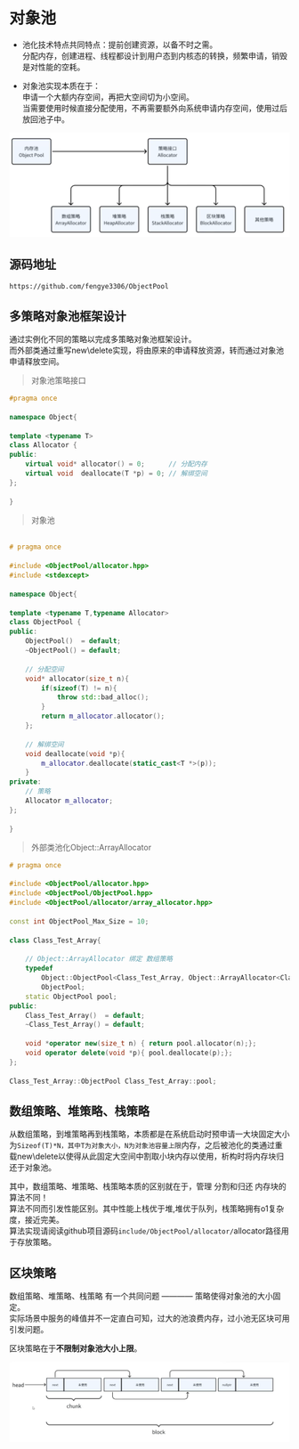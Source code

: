 # 对象池   


* 池化技术特点共同特点：提前创建资源，以备不时之需。   
分配内存，创建进程、线程都设计到用户态到内核态的转换，频繁申请，销毁是对性能的空耗。   

* 对象池实现本质在于：  
申请一个大额内存空间，再把大空间切为小空间。   
当需要使用时候直接分配使用，不再需要额外向系统申请内存空间，使用过后放回池子中。   

![logo](./img/01.png ':size=WIDTHxHEIGHT')

## 源码地址

```link
https://github.com/fengye3306/ObjectPool
```

## 多策略对象池框架设计  

通过实例化不同的策略以完成多策略对象池框架设计。  
而外部类通过重写new\delete实现，将由原来的申请释放资源，转而通过对象池申请释放空间。   

> 对象池策略接口

```cpp
#pragma once 

namespace Object{

template <typename T>
class Allocator {
public:
    virtual void* allocator() = 0;      // 分配内存       
    virtual void  deallocate(T *p) = 0; // 解绑空间
};

}

```

> 对象池   

```cpp

# pragma once 

#include <ObjectPool/allocator.hpp>
#include <stdexcept>

namespace Object{

template <typename T,typename Allocator>
class ObjectPool {
public:
    ObjectPool()  = default;
    ~ObjectPool() = default;

    // 分配空间
    void* allocator(size_t n){
        if(sizeof(T) != n){
            throw std::bad_alloc();
        }
        return m_allocator.allocator();
    };

    // 解绑空间
    void deallocate(void *p){
        m_allocator.deallocate(static_cast<T *>(p));
    }
private:
    // 策略
    Allocator m_allocator;                      
};

}
```

> 外部类池化Object::ArrayAllocator

```cpp
# pragma once 

#include <ObjectPool/allocator.hpp>
#include <ObjectPool/ObjectPool.hpp>
#include <ObjectPool/allocator/array_allocator.hpp>

const int ObjectPool_Max_Size = 10;

class Class_Test_Array{

    // Object::ArrayAllocator 绑定 数组策略
    typedef 
        Object::ObjectPool<Class_Test_Array, Object::ArrayAllocator<Class_Test_Array,ObjectPool_Max_Size>> 
        ObjectPool;
    static ObjectPool pool;  
public:
    Class_Test_Array()  = default;
    ~Class_Test_Array() = default;

    void *operator new(size_t n) { return pool.allocator(n);};
    void operator delete(void *p){ pool.deallocate(p);};
};

Class_Test_Array::ObjectPool Class_Test_Array::pool;
```



## 数组策略、堆策略、栈策略  

从数组策略，到堆策略再到栈策略，本质都是在系统启动时预申请一大块固定大小为`Sizeof(T)*N，其中T为对象大小，N为对象池容量上限`内存，之后被池化的类通过重载new\delete以使得从此固定大空间中割取小块内存以使用，析构时将内存块归还于对象池。         

其中，数组策略、堆策略、栈策略本质的区别就在于，管理 分割和归还 内存块的算法不同！  
算法不同而引发性能区别。其中性能上栈优于堆,堆优于队列，栈策略拥有o1复杂度，接近完美。  
算法实现请阅读github项目源码`include/ObjectPool/allocator/`allocator路径用于存放策略。  

## 区块策略  

数组策略、堆策略、栈策略 有一个共同问题 ———— 策略使得对象池的大小固定。  
实际场景中服务的峰值并不一定直白可知，过大的池浪费内存，过小池无区块可用引发问题。      

区块策略在于**不限制对象池大小上限**。   

![logo](./img/02.png ':size=WIDTHxHEIGHT')






